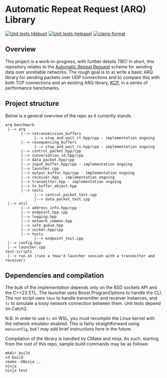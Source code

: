 # Automatic Repeat Request (ARQ) Library
[![Unit tests (debug)](https://github.com/wjgra/arq-benchmark/actions/workflows/cmake-build-debug.yml/badge.svg)](https://github.com/wjgra/arq-benchmark/actions/workflows/cmake-build-debug.yml)
[![Unit tests (release)](https://github.com/wjgra/arq-benchmark/actions/workflows/cmake-build-release.yml/badge.svg)](https://github.com/wjgra/arq-benchmark/actions/workflows/cmake-build-release.yml)
[![clang-format](https://github.com/wjgra/arq-benchmark/actions/workflows/clang-format.yml/badge.svg)](https://github.com/wjgra/arq-benchmark/actions/workflows/clang-format.yml)
## Overview
This project is a work-in-progress, with further details TBC! In short, this repository relates to the [Automatic Repeat Request](https://en.wikipedia.org/wiki/Automatic_repeat_request) scheme for sending data over unreliable networks. The rough goal is to a) write a basic ARQ library for sending packets over UDP connections and b) compare this with both TCP connections and an existing ARQ library, [KCP](https://github.com/skywind3000/kcp/tree/master), in a series of performance benchmarks.
## Project structure
Below is a general overview of the repo as it currently stands.
```
arq-benchmark
 |--> arq
       |--> retransmission_buffers
             |--> stop_and_wait_rt.hpp/cpp - implementation ongoing
       |--> resequencing_buffers
             |--> stop_and_wait_rs.hpp/cpp - implementation ongoing
       |--> control_packet.hpp/cpp
       |--> conversation_id.hpp/cpp
       |--> data_packet.hpp/cpp
       |--> input_buffer.hpp/cpp - implementation ongoing
       |--> launcher.cpp
       |--> output_buffer.hpp/cpp - implementation ongoing
       |--> receiver.hpp - implementation ongoing
       |--> transmitter.hpp - implementation ongoing
       |--> tx_buffer_object.hpp
       |--> tests
             |--> control_packet_test.cpp
             |--> data_packet_test.cpp
 |--> util
       |--> address_info.hpp/cpp
       |--> endpoint.hpp.cpp
       |--> logging.hpp
       |--> network_common.hpp
       |--> safe_queue.hpp
       |--> socket.hpp/cpp
       |--> tests
             |--> endpoint_test.cpp
 |--> config.hpp
 |--> launcher.cpp
test-scripts
 |--> run.sh (runs a tmux'd launcher session with a transmitter and receiver)
```
## Dependencies and compilation
The bulk of the implementation depends only on the BSD sockets API and the C++23 STL. The launcher uses Boost.ProgramOptions to handle the CLI. The run script uses `tmux` to handle transmitter and receiver instances, and `tc` to simulate a lossy network connection between them. Unit tests depend on Catch2.

N.B. In order to use `tc` on WSL, you must recompile the Linux kernel with the network emulator enabled. This is fairly straightforward using `menuconfig`, but I may add brief instructions here in the future.

Compilation of the library is handled by CMake and ninja. As such, starting from the root of this repo, sample build commands may be as follows:
```
mkdir build
cd build
cmake -GNinja ..
ninja
ninja test
```

